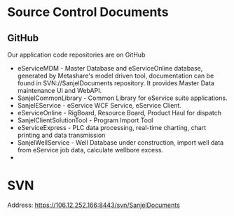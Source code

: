 # Source Control Documents

## GitHub

Our application code repositories are on GitHub

- eServiceMDM - Master Database and eServiceOnline database, generated by Metashare's model driven tool, documentation can be found in SVN://SanjelDocuments repository. It provides Master Data maintenance UI and WebAPI.
- SanjelCommonLibrary - Common Library for eService suite applications.
- SanjelEService - eService WCF Service, eService Client.
- eServiceOnline - RigBoard, Resource Board, Product Haul for dispatch
- SanjelClientSolutionTool - Program Import Tool
- eServiceExpress - PLC data processing, real-time charting, chart printing and data transmission
- SanjelWellService - Well Database under construction, import well data from eService job data, calculate wellbore excess.
- 



# SVN

Address: https://106.12.252.166:8443/svn/SanjelDocuments



